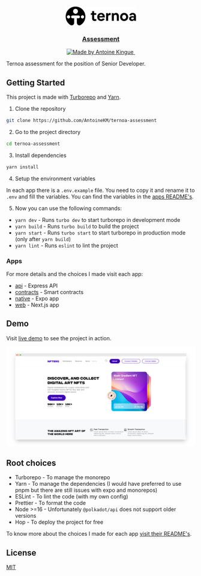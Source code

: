 <p align="center">
  <a href="https://www.ternoa.network/">
    <picture>
      <source media="(prefers-color-scheme: dark)" srcset="./assets/ternoa.svg">
      <img src="./assets/ternoa-dark.svg" alt="Ternoa" height="50" />
    </picture>
    <h3 align="center">Assessment</h3>
  </a>
</p>

<p align="center">
  <a aria-label="Made by Antoine Kingue" href="https://antoinek.fr">
    <img src="https://img.shields.io/badge/MADE%20BY%20ANTOINEKM-000.svg?style=for-the-badge&labelColor=000" alt="Made by Antoine Kingue">
  </a>
  <a aria-label="License" href="https://github.com/antoinekm/ternoa-assessment/blob/master/LICENSE">
    <img alt="" src="https://img.shields.io/npm/l/next.svg?style=for-the-badge&labelColor=000000">
  </a>
</p>

Ternoa assessment for the position of Senior Developer.

## Getting Started

This project is made with [Turborepo](https://turbo.build/repo) and [Yarn](https://yarnpkg.com/).

1. Clone the repository

```bash
git clone https://github.com/AntoineKM/ternoa-assessment
```

2. Go to the project directory

```bash
cd ternoa-assessment
```

3. Install dependencies

```bash
yarn install
```

4. Setup the environment variables

In each app there is a `.env.example` file. You need to copy it and rename it to `.env` and fill the variables. You can find the variables in the [apps README's](#apps).

5. Now you can use the following commands:

- `yarn dev` - Runs `turbo dev` to start turborepo in development mode
- `yarn build` - Runs `turbo build` to build the project
- `yarn start` - Runs `turbo start` to start turborepo in production mode (only after `yarn build`)
- `yarn lint` - Runs `eslint` to lint the project

### Apps

For more details and the choices I made visit each app:

- [api](./apps/api) - Express API
- [contracts](./apps/contracts) - Smart contracts
- [native](./apps/native) - Expo app
- [web](./apps/web) - Next.js app

## Demo

Visit [live demo](https://nft.hop.sh) to see the project in action.

[![Demo](./assets/demo.png)](https://nft.hop.sh)

## Root choices

- Turborepo - To manage the monorepo
- Yarn - To manage the dependencies (I would have preferred to use pnpm but there are still issues with expo and monorepos)
- ESLint - To lint the code (with my own config)
- Prettier - To format the code
- Node >=16 - Unfortunately `@polkadot/api` does not support older versions
- Hop - To deploy the project for free

To know more about the choices I made for each app [visit their README's](#apps).

## License
[MIT](LICENSE)
